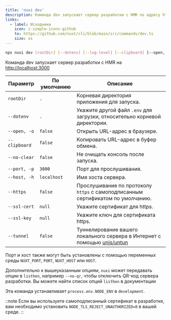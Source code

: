 ```yaml
---
title: 'nuxi dev'
description: Команда dev запускает сервер разработки с HMR по адресу http://localhost:3000
links:
  - label: Исходники
    icon: i-simple-icons-github
    to: https://github.com/nuxt/cli/blob/main/src/commands/dev.ts
    size: xs
---
```


```bash [Terminal]
npx nuxi dev [rootDir] [--dotenv] [--log-level] [--clipboard] [--open, -o] [--no-clear] [--port, -p] [--host, -h] [--https] [--ssl-cert] [--ssl-key] [--tunnel]
```

Команда dev запускает сервер разработки с HMR на [http://localhost:3000](https://localhost:3000)

Параметр      | По умолчанию | Описание
--------------|--------------|------------------------------------------------------------------------------------------
`rootDir`     | `.`          | Корневая директория приложения для запуска.
`--dotenv`    | `.`          | Укажите другой файл `.env` для загрузки, относительно корневой директории.
`--open, -o`  | `false`      | Открыть URL-адрес в браузере.
`--clipboard` | `false`      | Копировать URL-адрес в буфер обмена.
`--no-clear`  | `false`      | Не очищать консоль после запуска.
`--port, -p`  | `3000`       | Порт для прослушивания.
`--host, -h`  | `localhost`  | Имя хоста сервера.
`--https`     | `false`      | Прослушивание по протоколу `https` с самоподписанным сертификатом по умолчанию.
`--ssl-cert`  | `null`       | Укажите сертификат для https.
`--ssl-key`   | `null`       | Укажите ключ для сертификата https.
`--tunnel`    | `false`      | Туннелирование вашего локального сервера в Интернет с помощью [unjs/untun](https://github.com/unjs/untun)

Порт и хост также могут быть установлены с помощью переменных среды `NUXT_PORT`, `PORT`, `NUXT_HOST` или `HOST`.

Дополнительно к вышеуказанным опциям, `nuxi` может передавать опции в `listhen`, например `--no-qr`, чтобы отключить QR-код сервера разработки. Вы можете найти список опций `listhen` в документации

Эта команда устанавливает `process.env.NODE_ENV` в `development`.

::note
Если вы используете самоподписанный сертификат в разработке, вам необходимо установить `NODE_TLS_REJECT_UNAUTHORIZED=0` в вашей среде.
::
